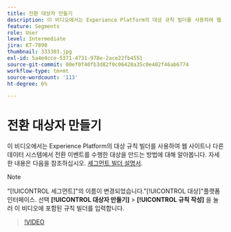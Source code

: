 ```yaml
---
title: 전환 대상자 만들기
description: 이 비디오에서는 Experience Platform의 대상 규칙 빌더를 사용하여 웹 사이트나 다른 데이터 시스템에서 전환 이벤트를 수행한 대상을 만드는 방법에 대해 알아봅니다.
feature: Segments
role: User
level: Intermediate
jira: KT-7890
thumbnail: 333303.jpg
exl-id: 5a4e4cce-5371-4731-978e-2ace22fb4551
source-git-commit: 00ef0f40fb3d82f0c06428a35c0e402f46ab6774
workflow-type: tm+mt
source-wordcount: '113'
ht-degree: 6%

---
```


# 전환 대상자 만들기

이 비디오에서는 Experience Platform의 대상 규칙 빌더를 사용하여 웹 사이트나 다른 데이터 시스템에서 전환 이벤트를 수행한 대상을 만드는 방법에 대해 알아봅니다. 자세한 내용은 다음을 참조하십시오. [세그먼트 빌더 설명서](https://experienceleague.adobe.com/docs/experience-platform/segmentation/ui/segment-builder.html).

>[!NOTE]
>
> &quot;[!UICONTROL 세그먼트]&quot;의 이름이 변경되었습니다.&quot;[!UICONTROL 대상]&quot;플랫폼 인터페이스. 선택 **[!UICONTROL 대상자 만들기]** > **[!UICONTROL 규칙 작성]** 을 눌러 이 비디오에 포함된 규칙 빌더를 입력합니다.

>[!VIDEO](https://video.tv.adobe.com/v/333303/?learn=on)

